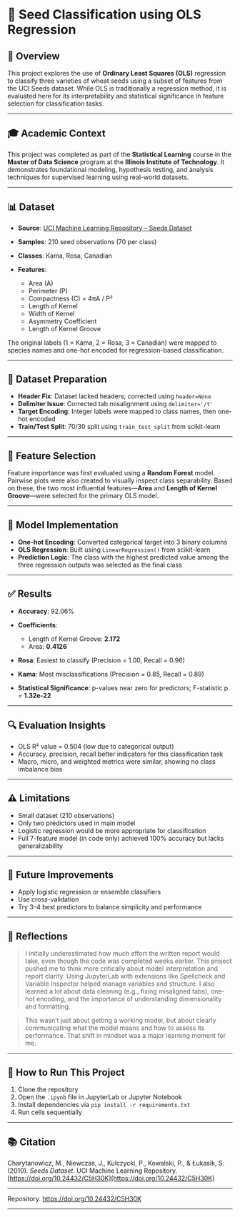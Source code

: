 # 🌾 Seed Classification using OLS Regression

## 📌 Overview

This project explores the use of **Ordinary Least Squares (OLS)** regression to classify three varieties of wheat seeds using a subset of features from the UCI Seeds dataset. While OLS is traditionally a regression method, it is evaluated here for its interpretability and statistical significance in feature selection for classification tasks.

---

## 🎓 Academic Context

This project was completed as part of the **Statistical Learning** course in the **Master of Data Science** program at the **Illinois Institute of Technology**. It demonstrates foundational modeling, hypothesis testing, and analysis techniques for supervised learning using real-world datasets.

---

## 📊 Dataset

* **Source**: [UCI Machine Learning Repository – Seeds Dataset](https://doi.org/10.24432/C5H30K)
* **Samples**: 210 seed observations (70 per class)
* **Classes**: Kama, Rosa, Canadian
* **Features**:

  * Area (A)
  * Perimeter (P)
  * Compactness (C) = 4πA / P²
  * Length of Kernel
  * Width of Kernel
  * Asymmetry Coefficient
  * Length of Kernel Groove

The original labels (1 = Kama, 2 = Rosa, 3 = Canadian) were mapped to species names and one-hot encoded for regression-based classification.

---

## 📓 Dataset Preparation

* **Header Fix**: Dataset lacked headers; corrected using `header=None`
* **Delimiter Issue**: Corrected tab misalignment using `delimiter='/t'`
* **Target Encoding**: Integer labels were mapped to class names, then one-hot encoded
* **Train/Test Split**: 70/30 split using `train_test_split` from scikit-learn

---

## 🤹 Feature Selection

Feature importance was first evaluated using a **Random Forest** model. Pairwise plots were also created to visually inspect class separability. Based on these, the two most influential features—**Area** and **Length of Kernel Groove**—were selected for the primary OLS model.

---

## 🚀 Model Implementation

* **One-hot Encoding**: Converted categorical target into 3 binary columns
* **OLS Regression**: Built using `LinearRegression()` from scikit-learn
* **Prediction Logic**: The class with the highest predicted value among the three regression outputs was selected as the final class

---

## ✅ Results

* **Accuracy**: 92.06%
* **Coefficients**:

  * Length of Kernel Groove: **2.172**
  * Area: **0.4126**
* **Rosa**: Easiest to classify (Precision = 1.00, Recall = 0.96)
* **Kama**: Most misclassifications (Precision = 0.85, Recall = 0.89)
* **Statistical Significance**: p-values near zero for predictors; F-statistic p = **1.32e-22**

---

## 🔍 Evaluation Insights

* OLS R² value = 0.504 (low due to categorical output)
* Accuracy, precision, recall better indicators for this classification task
* Macro, micro, and weighted metrics were similar, showing no class imbalance bias

---

## ⚠️ Limitations

* Small dataset (210 observations)
* Only two predictors used in main model
* Logistic regression would be more appropriate for classification
* Full 7-feature model (in code only) achieved 100% accuracy but lacks generalizability

---

## 🚀 Future Improvements

* Apply logistic regression or ensemble classifiers
* Use cross-validation
* Try 3–4 best predictors to balance simplicity and performance

---

## 💬 Reflections

> I initially underestimated how much effort the written report would take, even though the code was completed weeks earlier. This project pushed me to think more critically about model interpretation and report clarity. Using JupyterLab with extensions like Spellcheck and Variable Inspector helped manage variables and structure. I also learned a lot about data cleaning (e.g., fixing misaligned tabs), one-hot encoding, and the importance of understanding dimensionality and formatting.

> This wasn’t just about getting a working model, but about clearly communicating what the model means and how to assess its performance. That shift in mindset was a major learning moment for me.

---

## 🚧 How to Run This Project

1. Clone the repository
2. Open the `.ipynb` file in JupyterLab or Jupyter Notebook
3. Install dependencies via `pip install -r requirements.txt`
4. Run cells sequentially

---

## 📚 Citation

Charytanowicz, M., Niewczas, J., Kulczycki, P., Kowalski, P., & Łukasik, S. (2010). *Seeds Dataset*. UCI Machine Learning Repository. [https://doi.org/10.24432/C5H30K](https://doi.org/10.24432/C5H30K)

---
Repository. https://doi.org/10.24432/C5H30K

---

